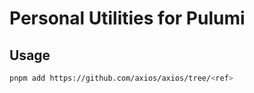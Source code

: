 # Personal Utilities for Pulumi

## Usage

```bash
pnpm add https://github.com/axios/axios/tree/<ref>
```
